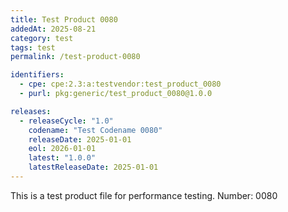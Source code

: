```yaml
---
title: Test Product 0080
addedAt: 2025-08-21
category: test
tags: test
permalink: /test-product-0080

identifiers:
  - cpe: cpe:2.3:a:testvendor:test_product_0080
  - purl: pkg:generic/test_product_0080@1.0.0

releases:
  - releaseCycle: "1.0"
    codename: "Test Codename 0080"
    releaseDate: 2025-01-01
    eol: 2026-01-01
    latest: "1.0.0"
    latestReleaseDate: 2025-01-01
---
```


This is a test product file for performance testing. Number: 0080
